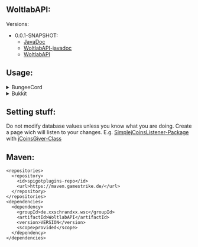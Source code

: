 ## WoltlabAPI:

Versions:
  * 0.0.1-SNAPSHOT:
    * [JavaDoc](https://xxschrandxx.github.io/SpigotPlugins/WoltlabAPI/0.0.1-SNAPSHOT/apidocs/)
    * [WoltlabAPI-javadoc](https://xxschrandxx.github.io/SpigotPlugins/WoltlabAPI/0.0.1-SNAPSHOT/WoltlabAPI-0.0.1-SNAPSHOT-javadoc.jar)
    * [WoltlabAPI](https://xxschrandxx.github.io/SpigotPlugins/WoltlabAPI/0.0.1-SNAPSHOT/WoltlabAPI-0.0.1-SNAPSHOT.jar)

## Usage:
<details>
<summary>BungeeCord</summary>

``` JAVA
public class Main extends Plugin {

private WoltlabAPIBungee wab;

  public WoltlabAPIBungee getAPI() {
    return wab;
  }

  public void onEnable() {
    ...
    //Setting up WoltlabAPIBungee
    /** The change getDataFolder() to the folder you want the hikariconfig.properties in. */
    File SQLProperties = WoltlabAPIBungee.createDefaultHikariCPConfig(getDataFolder());
    /** Weather WoltlabAPIBungee should log debug information. */
    boolean isDebug = false;
    wab = new WoltlabAPIBungee(SQLProperties.toPath(), getLogger(), isDebug);
    ...
  }

}
```

</details>

<details>
<summary>Bukkit</summary>

``` JAVA
public class Main extends JavaPlugin {

  private WoltlabAPIBukkit wab;

  public WoltlabAPIBukkit getAPI() {
    return wab;
  }

  public void onEnable() {
    ...
    //Setting up WoltlabAPIBukkit
    /** The change getDataFolder() to the folder you want the hikariconfig.properties in. */
    File SQLProperties = WoltlabAPIBukkit.createDefaultHikariCPConfig(getDataFolder());
    /** Weather WoltlabAPIBukkit should log debug information. */
    boolean isDebug = false;
    wab = new WoltlabAPIBukkit(SQLProperties.toPath(), getLogger(), isDebug);
    ...
  }

}
```

</details>

## Setting stuff:
Do not modify database values unless you know what you are doing.
Create a page wich will listen to your changes.
E.g. [SimplejCoinsListener-Package](https://github.com/xXSchrandXx/SimplejCoinsListener) with [jCoinsGiver-Class](https://github.com/xXSchrandXx/SpigotPlugins/blob/master/WoltlabSyncer/src/main/java/de/xxschrandxx/wsc/core/jCoinsGiver.java)

## Maven:
```
<repositories>
  <repository>
    <id>spigotplugins-repo</id>
    <url>https://maven.gamestrike.de/</url>
  </repository>
</repositories>
<dependencies>
  <dependency>
    <groupId>de.xxschrandxx.wsc</groupId>
    <artifactId>WoltlabAPI</artifactId>
    <version>VERSION</version>
    <scope>provided</scope>
  </dependency>
</dependencies>
```